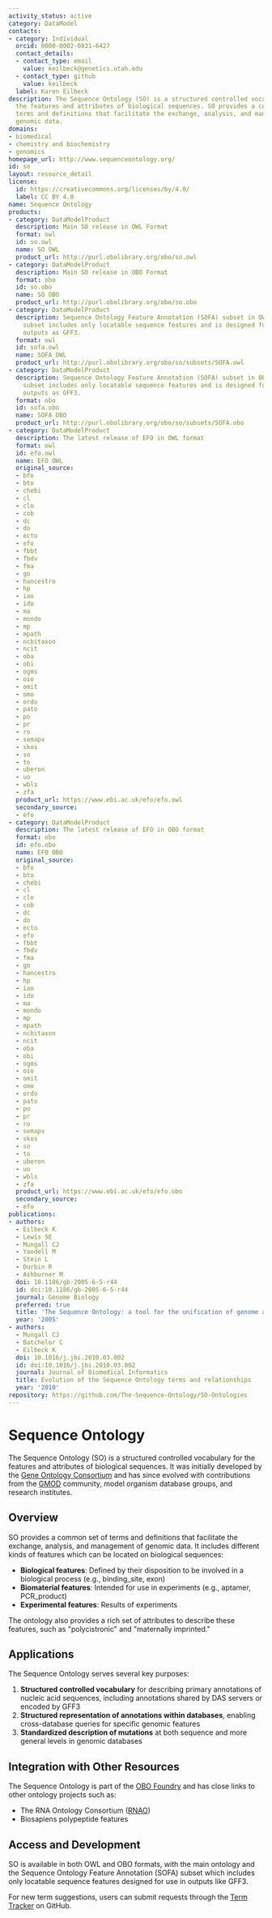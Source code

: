 ```yaml
---
activity_status: active
category: DataModel
contacts:
- category: Individual
  orcid: 0000-0002-0831-6427
  contact_details:
  - contact_type: email
    value: keilbeck@genetics.utah.edu
  - contact_type: github
    value: keilbeck
  label: Karen Eilbeck
description: The Sequence Ontology (SO) is a structured controlled vocabulary for
  the features and attributes of biological sequences. SO provides a common set of
  terms and definitions that facilitate the exchange, analysis, and management of
  genomic data.
domains:
- biomedical
- chemistry and biochemistry
- genomics
homepage_url: http://www.sequenceontology.org/
id: so
layout: resource_detail
license:
  id: https://creativecommons.org/licenses/by/4.0/
  label: CC BY 4.0
name: Sequence Ontology
products:
- category: DataModelProduct
  description: Main SO release in OWL Format
  format: owl
  id: so.owl
  name: SO OWL
  product_url: http://purl.obolibrary.org/obo/so.owl
- category: DataModelProduct
  description: Main SO release in OBO Format
  format: obo
  id: so.obo
  name: SO OBO
  product_url: http://purl.obolibrary.org/obo/so.obo
- category: DataModelProduct
  description: Sequence Ontology Feature Annotation (SOFA) subset in OWL format. This
    subset includes only locatable sequence features and is designed for use in such
    outputs as GFF3.
  format: owl
  id: sofa.owl
  name: SOFA OWL
  product_url: http://purl.obolibrary.org/obo/so/subsets/SOFA.owl
- category: DataModelProduct
  description: Sequence Ontology Feature Annotation (SOFA) subset in OBO format. This
    subset includes only locatable sequence features and is designed for use in such
    outputs as GFF3.
  format: obo
  id: sofa.obo
  name: SOFA OBO
  product_url: http://purl.obolibrary.org/obo/so/subsets/SOFA.obo
- category: DataModelProduct
  description: The latest release of EFO in OWL format
  format: owl
  id: efo.owl
  name: EFO OWL
  original_source:
  - bfo
  - bto
  - chebi
  - cl
  - clo
  - cob
  - dc
  - do
  - ecto
  - efo
  - fbbt
  - fbdv
  - fma
  - go
  - hancestro
  - hp
  - iao
  - ido
  - ma
  - mondo
  - mp
  - mpath
  - ncbitaxon
  - ncit
  - oba
  - obi
  - ogms
  - oio
  - omit
  - omo
  - ordo
  - pato
  - po
  - pr
  - ro
  - semapv
  - skos
  - so
  - to
  - uberon
  - uo
  - wbls
  - zfa
  product_url: https://www.ebi.ac.uk/efo/efo.owl
  secondary_source:
  - efo
- category: DataModelProduct
  description: The latest release of EFO in OBO format
  format: obo
  id: efo.obo
  name: EFO OBO
  original_source:
  - bfo
  - bto
  - chebi
  - cl
  - clo
  - cob
  - dc
  - do
  - ecto
  - efo
  - fbbt
  - fbdv
  - fma
  - go
  - hancestro
  - hp
  - iao
  - ido
  - ma
  - mondo
  - mp
  - mpath
  - ncbitaxon
  - ncit
  - oba
  - obi
  - ogms
  - oio
  - omit
  - omo
  - ordo
  - pato
  - po
  - pr
  - ro
  - semapv
  - skos
  - so
  - to
  - uberon
  - uo
  - wbls
  - zfa
  product_url: https://www.ebi.ac.uk/efo/efo.obo
  secondary_source:
  - efo
publications:
- authors:
  - Eilbeck K
  - Lewis SE
  - Mungall CJ
  - Yandell M
  - Stein L
  - Durbin R
  - Ashburner M
  doi: 10.1186/gb-2005-6-5-r44
  id: doi:10.1186/gb-2005-6-5-r44
  journal: Genome Biology
  preferred: true
  title: 'The Sequence Ontology: a tool for the unification of genome annotations'
  year: '2005'
- authors:
  - Mungall CJ
  - Batchelor C
  - Eilbeck K
  doi: 10.1016/j.jbi.2010.03.002
  id: doi:10.1016/j.jbi.2010.03.002
  journal: Journal of Biomedical Informatics
  title: Evolution of the Sequence Ontology terms and relationships
  year: '2010'
repository: https://github.com/The-Sequence-Ontology/SO-Ontologies
---
```

# Sequence Ontology

The Sequence Ontology (SO) is a structured controlled vocabulary for the features and attributes of biological sequences. It was initially developed by the [Gene Ontology Consortium](http://www.geneontology.org/) and has since evolved with contributions from the [GMOD](http://www.gmod.org/) community, model organism database groups, and research institutes.

## Overview

SO provides a common set of terms and definitions that facilitate the exchange, analysis, and management of genomic data. It includes different kinds of features which can be located on biological sequences:

- **Biological features**: Defined by their disposition to be involved in a biological process (e.g., binding_site, exon)
- **Biomaterial features**: Intended for use in experiments (e.g., aptamer, PCR_product)
- **Experimental features**: Results of experiments

The ontology also provides a rich set of attributes to describe these features, such as "polycistronic" and "maternally imprinted."

## Applications

The Sequence Ontology serves several key purposes:

1. **Structured controlled vocabulary** for describing primary annotations of nucleic acid sequences, including annotations shared by DAS servers or encoded by GFF3
2. **Structured representation of annotations within databases**, enabling cross-database queries for specific genomic features
3. **Standardized description of mutations** at both sequence and more general levels in genomic databases

## Integration with Other Resources

The Sequence Ontology is part of the [OBO Foundry](http://www.obofoundry.org/) and has close links to other ontology projects such as:
- The RNA Ontology Consortium ([RNAO](http://roc.bgsu.edu/))
- Biosapiens polypeptide features

## Access and Development

SO is available in both OWL and OBO formats, with the main ontology and the Sequence Ontology Feature Annotation (SOFA) subset which includes only locatable sequence features designed for use in outputs like GFF3.

For new term suggestions, users can submit requests through the [Term Tracker](https://github.com/The-Sequence-Ontology/SO-Ontologies/issues) on GitHub.